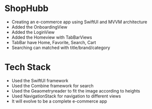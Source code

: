 # ShopHubb
* Creating an e-commerce app using SwiftUI and MVVM architecture
* Added the OnboardingView
* Added the LoginView
* Added the Homeview with TabBarViews
* TabBar have Home, Favorite, Search, Cart
* Searching can matched with title/brand/category 

# Tech Stack
* Used the SwiftUI framework
* Used the Combine framework for search 
* Used the Geaometryreader to fit the image according to heights
* Used NavigationStack for navigation to different views
* It will evolve to be a complete e-commerce app 

